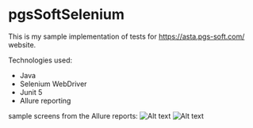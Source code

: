 # pgsSoftSelenium

This is my sample implementation of tests for https://asta.pgs-soft.com/ website.

Technologies used:
- Java
- Selenium WebDriver
- Junit 5
- Allure reporting

sample screens from the Allure reports:
![Alt text](https://i.imgur.com/uEOo2cl.png "Screen one")
![Alt text](https://i.imgur.com/3ojlByx.png "Screen two")

